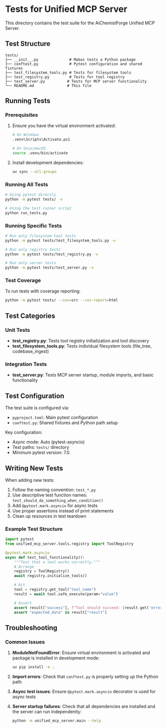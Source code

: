 # Tests for Unified MCP Server

This directory contains the test suite for the AiChemistForge Unified MCP Server.

## Test Structure

```
tests/
├── __init__.py              # Makes tests a Python package
├── conftest.py              # Pytest configuration and shared fixtures
├── test_filesystem_tools.py # Tests for filesystem tools
├── test_registry.py         # Tests for tool registry
├── test_server.py          # Tests for MCP server functionality
└── README.md               # This file
```

## Running Tests

### Prerequisites

1. Ensure you have the virtual environment activated:
   ```bash
   # On Windows
   .venv\Scripts\Activate.ps1

   # On Unix/macOS
   source .venv/bin/activate
   ```

2. Install development dependencies:
   ```bash
   uv sync --all-groups
   ```

### Running All Tests

```bash
# Using pytest directly
python -m pytest tests/ -v

# Using the test runner script
python run_tests.py
```

### Running Specific Tests

```bash
# Run only filesystem tool tests
python -m pytest tests/test_filesystem_tools.py -v

# Run only registry tests
python -m pytest tests/test_registry.py -v

# Run only server tests
python -m pytest tests/test_server.py -v
```

### Test Coverage

To run tests with coverage reporting:

```bash
python -m pytest tests/ --cov=src --cov-report=html
```

## Test Categories

### Unit Tests
- **test_registry.py**: Tests tool registry initialization and tool discovery
- **test_filesystem_tools.py**: Tests individual filesystem tools (file_tree, codebase_ingest)

### Integration Tests
- **test_server.py**: Tests MCP server startup, module imports, and basic functionality

## Test Configuration

The test suite is configured via:
- `pyproject.toml`: Main pytest configuration
- `conftest.py`: Shared fixtures and Python path setup

Key configuration:
- Async mode: Auto (pytest-asyncio)
- Test paths: `tests/` directory
- Minimum pytest version: 7.0

## Writing New Tests

When adding new tests:

1. Follow the naming convention: `test_*.py`
2. Use descriptive test function names: `test_should_do_something_when_condition()`
3. Add `@pytest.mark.asyncio` for async tests
4. Use proper assertions instead of print statements
5. Clean up resources in test teardown

### Example Test Structure

```python
import pytest
from unified_mcp_server.tools.registry import ToolRegistry

@pytest.mark.asyncio
async def test_tool_functionality():
    """Test that a tool works correctly."""
    # Arrange
    registry = ToolRegistry()
    await registry.initialize_tools()

    # Act
    tool = registry.get_tool("tool_name")
    result = await tool.safe_execute(param="value")

    # Assert
    assert result["success"], f"Tool should succeed: {result.get('error', '')}"
    assert "expected_data" in result["result"]
```

## Troubleshooting

### Common Issues

1. **ModuleNotFoundError**: Ensure virtual environment is activated and package is installed in development mode:
   ```bash
   uv pip install -e .
   ```

2. **Import errors**: Check that `conftest.py` is properly setting up the Python path

3. **Async test issues**: Ensure `@pytest.mark.asyncio` decorator is used for async tests

4. **Server startup failures**: Check that all dependencies are installed and the server can run independently:
   ```bash
   python -m unified_mcp_server.main --help
   ```